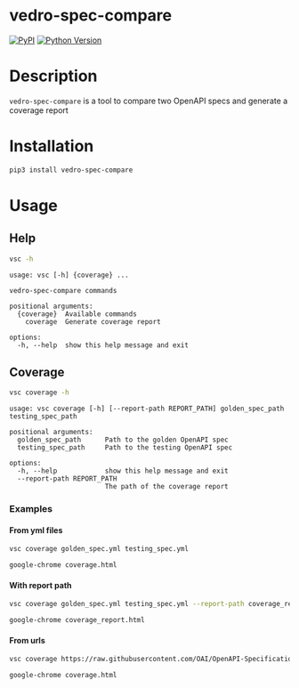 # vedro-spec-compare

[![PyPI](https://img.shields.io/pypi/v/vedro-spec-compare.svg?style=flat-square)](https://pypi.org/project/vedro-spec-compare/)
[![Python Version](https://img.shields.io/pypi/pyversions/vedro-spec-compare.svg?style=flat-square)](https://pypi.org/project/vedro-spec-compare/)

# Description

`vedro-spec-compare` is a tool to compare two OpenAPI specs and generate a coverage report

# Installation

```bash
pip3 install vedro-spec-compare
```


# Usage

## Help
```bash
vsc -h
```
```
usage: vsc [-h] {coverage} ...

vedro-spec-compare commands

positional arguments:
  {coverage}  Available commands
    coverage  Generate coverage report

options:
  -h, --help  show this help message and exit
```

## Coverage
```bash
vsc coverage -h
```
```
usage: vsc coverage [-h] [--report-path REPORT_PATH] golden_spec_path testing_spec_path

positional arguments:
  golden_spec_path      Path to the golden OpenAPI spec
  testing_spec_path     Path to the testing OpenAPI spec

options:
  -h, --help            show this help message and exit
  --report-path REPORT_PATH
                        The path of the coverage report
```

### Examples
#### From yml files
```bash
vsc coverage golden_spec.yml testing_spec.yml
```
```bash
google-chrome coverage.html 
```

#### With report path
```bash
vsc coverage golden_spec.yml testing_spec.yml --report-path coverage_report.html
```
```bash
google-chrome coverage_report.html 
```

#### From urls
```bash
vsc coverage https://raw.githubusercontent.com/OAI/OpenAPI-Specification/main/examples/v3.0/petstore-expanded.yaml https://raw.githubusercontent.com/OAI/OpenAPI-Specification/main/examples/v3.0/petstore.yaml
```
```bash
google-chrome coverage.html 
```

